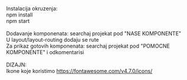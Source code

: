 Instalacija okruzenja: <br>
npm install <br>
npm start <br><br>
Dodavanje komponenata: searchaj projekat pod "NASE KOMPONENTE" <br>
U layout/layout-routing dodaju se rute <br>
Za prikaz gotovih komponenata: searchaj projekat pod "POMOCNE KOMPONENTE" i odkomentarisi <br><br>
DIZAJN:<br>
Ikone koje koristimo https://fontawesome.com/v4.7.0/icons/ <br>
